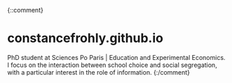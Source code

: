 {::comment}
# constancefrohly.github.io
PhD student at Sciences Po Paris | Education and Experimental Economics. 
I focus on the interaction between school choice and social segregation, with a particular interest in the role of information.
{:/comment}
